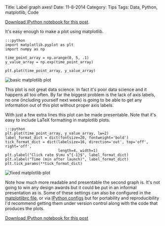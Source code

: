 Title: Label graph axes!
Date: 11-8-2014
Category: Tips
Tags: Data, Python, matplotlib, Code

[Download IPython notebook for this post]({filename}extra/ipynb/axeslabeltip.ipynb).

It's easy enough to make a plot using matplotlib. 

    :::python
    import matplotlib.pyplot as plt
    import numpy as np

    time_point_array = np.arange(0, 5, .1)
    y_value_array = np.exp(time_point_array)
     
    plt.plot(time_point_array, y_value_array)

![basic matplotlib plot]({filename}extra/images/axeslabelbase.png)

This plot is not great data science. In fact it's poor data science and it happens all too often. By far the biggest problem is the lack of axis labels, no one (including yourself next week) is going to be able to get any information out of this plot without proper axis labels.

With just a few extra lines this plot can be made presentable. Note that it's easy to include LaTeX formatting in matplotlib plots.

    :::python
    plt.plot(time_point_array, y_value_array, lw=2)
    label_format_dict = dict(fontsize=20, fontweight='bold')
    tick_format_dict = dict(labelsize=16, direction='out', top='off', right='off', 
                            length=4, width=1)
    plt.ylabel("Click rate $\mu s^{-1}$", label_format_dict)
    plt.xlabel("Time (min after launch)", label_format_dict)
    plt.tick_params(**tick_format_dict)

![fixed matplotlib plot]({filename}extra/images/axeslabelfixed.png)

Note how much more readable and presentable the second graph is. It's not going to win any design awards but it could be put in an informal presentation as is. Some of these settings can also be configured in the [matplotlibrc file](http://matplotlib.org/users/customizing.html#customizing-matplotlib), or via [IPython configs](http://ipython.org/ipython-doc/dev/config/intro.html) but for portability and reproducibility I'd recommend getting them under version control along with the code that produces the plots.

[Download IPython notebook for this post]({filename}extra/ipynb/axeslabeltip.ipynb)